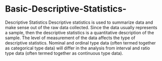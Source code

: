 # Basic-Descriptive-Statistics-
Descriptive Statistics Descriptive statistics is used to summarize data and make sense out of the raw data collected. Since the data usually represents a sample, then the descriptive statistics is a quantitative description of the sample. The level of measurement of the data affects the type of descriptive statistics. Nominal and ordinal type data (often termed together as categorical type data) will differ in the analysis from interval and ratio type data (often termed together as continuous type data).
